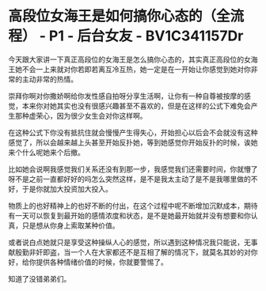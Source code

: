 # 高段位女海王是如何搞你心态的（全流程） - P1 - 后台女友 - BV1C341157Dr

今天跟大家讲一下真正高段位的女海王是怎么搞你心态的，其实真正高段位的女海王她不会一上来就对你若即若离互冷互热，她一定是在一开始让你感觉到她对你非常的主动非常的热情。

崇拜你啊对你撒娇啊给你发性感自拍呀分享生活啊，让你有一种自尊被按摩的感觉，本来你对她其实也没有很感兴趣甚至不喜欢的，但是在这样的公式下难免会产生那种虚荣心，因为很少女生会对你这样啊。

在这种公式下你没有抵抗住就会慢慢产生得失心，开始担心以后会不会就没有这种感觉了，所以会越来越上头甚至开始反扑她，等到她感觉你开始反扑的时候，诶她来个什么呢她来个后撤。

比如她会说啊我感觉我们关系还没有到那一步，我感觉我们还需要时间，你就懵了呀不是之前一直都好好的吗怎么突然这样，是不是我太主动了是不是我哪里做的不好，于是你就加大投资加大投入。

物质上的也好精神上的也好不断的付出，在这个过程中呢不断增加沉默成本，期待有一天可以恢复到最开始的感情浓度和状态，是不是她最开始就并没有想要和你认真，只是想从你身上索取某种价值。

或者说白点她就只是享受这种操纵人心的感觉，所以遇到这种情况我只能说，无事献殷勤非奸即盗，当一个人在大家都还不是互相了解的情况下，就莫名其妙的对你好，给你提供各种情绪价值的时候，你就要警惕了。

知道了没错弟弟们。